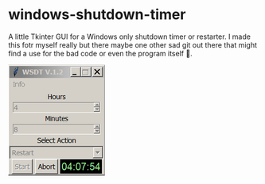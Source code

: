 # windows-shutdown-timer
A little Tkinter GUI for a Windows only shutdown timer or restarter. I made this fotr myself really but there maybe one other sad git out there that might find a use for the bad code or even the program itself 🦖.

![Alt Text](https://raw.githubusercontent.com/Steve-Shambles/windows-shutdown-timer/main/wsdt-v1-2.png)
